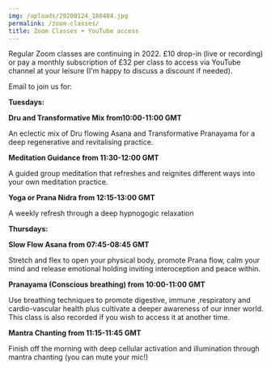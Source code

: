 ```yaml
---
img: /uploads/20200124_180404.jpg
permalink: /zoom-classes/
title: Zoom Classes + YouTube access
---
```

Regular Zoom classes are continuing in 2022. £10 drop-in (live or recording) or pay a monthly subscription of £32 per class to access via YouTube channel at your leisure (I'm happy to discuss a discount if needed).

Email to join us for:

**Tuesdays:** 

**Dru and Transformative Mix from10:00-11:00 GMT**

An eclectic mix of Dru flowing Asana and Transformative Pranayama for a deep regenerative and revitalising practice.

**Meditation Guidance from 11:30-12:00 GMT**

A﻿ guided group meditation that refreshes and reignites different ways into your own meditation practice.

**Yoga or Prana Nidra from 12:15-13:00 GMT**

A﻿ weekly refresh through a deep hypnogogic relaxation 

**Thursdays:** 

**Slow Flow Asana from 07:45-08:45 GMT**

Stretch and flex to open your physical body, promote Prana flow, calm your mind and release emotional holding inviting interoception and peace within.

**Pranayama (Conscious breathing) from 10:00-11:00 GMT**  

Use breathing techniques to promote digestive, immune ,respiratory and cardio-vascular health plus cultivate a deeper awareness of our inner world. This class is also recorded if you wish to access it at another time.

**Mantra Chanting from 11:15-11:45 GMT**

Finish off the morning with deep cellular activation and illumination through mantra chanting (you can mute your mic!)